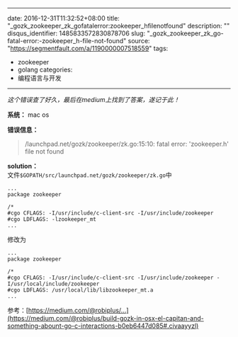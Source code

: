 
---
date: 2016-12-31T11:32:52+08:00
title: "_gozk_zookeeper_zk_gofatalerror:zookeeper_hfilenotfound"
description: ""
disqus_identifier: 1485833572830878706
slug: "_gozk_zookeeper_zk_go-fatal-error:-zookeeper_h-file-not-found"
source: "https://segmentfault.com/a/1190000007518559"
tags: 
- zookeeper 
- golang 
categories:
- 编程语言与开发
---

*这个错误查了好久，最后在medium上找到了答案，遂记于此！*

**系统：** mac os

**错误信息：**

> /launchpad.net/gozk/zookeeper/zk.go:15:10: fatal error: 'zookeeper.h'
> file not found

**solution：**\
文件`$GOPATH/src/launchpad.net/gozk/zookeeper/zk.go`中

    ...
    package zookeeper

    /*
    #cgo CFLAGS: -I/usr/include/c-client-src -I/usr/include/zookeeper
    #cgo LDFLAGS: -lzookeeper_mt
    ...

修改为

    ...
    package zookeeper

    /*
    #cgo CFLAGS: -I/usr/include/c-client-src -I/usr/include/zookeeper -I/usr/local/include/zookeeper
    #cgo LDFLAGS: /usr/local/lib/libzookeeper_mt.a
    ...

参考：[https://medium.com/@robiplus/...](https://medium.com/@robiplus/build-gozk-in-osx-el-capitan-and-something-abount-go-c-interactions-b0eb6447d085#.civaayyzl)

